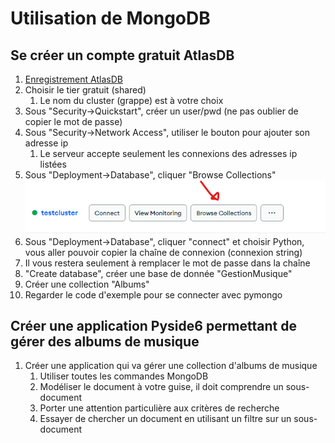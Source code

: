 # Utilisation de MongoDB

## Se créer un compte gratuit AtlasDB
1) [Enregistrement AtlasDB](https://www.mongodb.com/fr-fr/cloud/atlas/register)
2) Choisir le tier gratuit (shared)
   1) Le nom du cluster (grappe) est à votre choix
3) Sous "Security->Quickstart", créer un user/pwd (ne pas oublier de copier le mot de passe)
4) Sous "Security->Network Access", utiliser le bouton pour ajouter son adresse ip
   1) Le serveur accepte seulement les connexions des adresses ip listées
5) Sous "Deployment->Database", cliquer "Browse Collections"  
![Browse Collection](./browse.png)
6) Sous "Deployment->Database", cliquer "connect" et choisir Python, vous aller pouvoir copier la chaîne de connexion (connexion string)
  1) Il vous restera seulement à remplacer le mot de passe dans la chaîne
7) "Create database", créer une base de donnée "GestionMusique"
8) Créer une collection "Albums"
9) Regarder le code d'exemple pour se connecter avec pymongo

## Créer une application Pyside6 permettant de gérer des albums de musique
1) Créer une application qui va gérer une collection d'albums de musique
   1) Utiliser toutes les commandes MongoDB
   2) Modéliser le document à votre guise, il doit comprendre un sous-document
   3) Porter une attention particulière aux critères de recherche
   4) Essayer de chercher un document en utilisant un filtre sur un sous-document